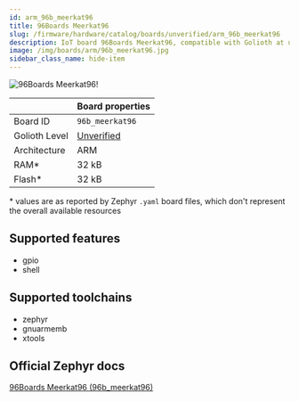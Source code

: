 ```yaml
---
id: arm_96b_meerkat96
title: 96Boards Meerkat96
slug: /firmware/hardware/catalog/boards/unverified/arm_96b_meerkat96
description: IoT board 96Boards Meerkat96, compatible with Golioth at unverified level.
image: /img/boards/arm/96b_meerkat96.jpg
sidebar_class_name: hide-item
---
```


[//]: # (This is an auto-generated file, do not edit! Changes to it will be lost upon re-generation)

![96Boards Meerkat96!](/img/boards/arm/96b_meerkat96.jpg "96Boards Meerkat96")

|                | Board properties     |
| -------------  | -------------------- |
| Board ID       | `96b_meerkat96` |
| Golioth Level  | [Unverified](/firmware/hardware#unverified-boards) |
| Architecture   | ARM |
| RAM*           | 32 kB |
| Flash*         | 32 kB |

\* values are as reported by Zephyr `.yaml` board files, which don't represent the overall available resources



## Supported features

* gpio
* shell

## Supported toolchains

* zephyr
* gnuarmemb
* xtools

## Official Zephyr docs

[96Boards Meerkat96 (96b_meerkat96)](https://docs.zephyrproject.org/3.6.0/boards/arm/96b_meerkat96/doc/index.html)
